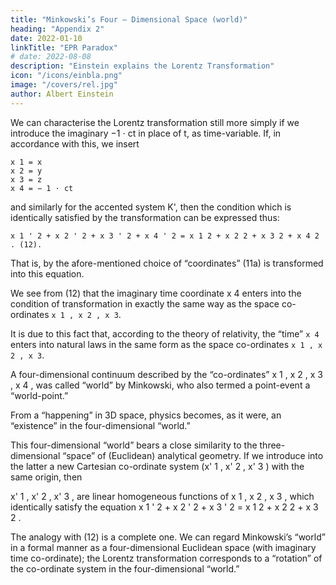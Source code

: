 ```yaml
---
title: "Minkowski’s Four — Dimensional Space (world)"
heading: "Appendix 2"
date: 2022-01-10
linkTitle: "EPR Paradox"
# date: 2022-08-08
description: "Einstein explains the Lorentz Transformation"
icon: "/icons/einbla.png"
image: "/covers/rel.jpg"
author: Albert Einstein
---
```



We can characterise the Lorentz transformation still more simply if we introduce the imaginary −1 ⋅ ct in place of t, as time-variable. If, in accordance with this, we insert

```
x 1 = x
x 2 = y
x 3 = z
x 4 = − 1 ⋅ ct
```

and similarly for the accented system K', then the condition which is identically satisfied by the transformation can be expressed thus:

```
x 1 ' 2 + x 2 ' 2 + x 3 ' 2 + x 4 ' 2 = x 1 2 + x 2 2 + x 3 2 + x 4 2 . (12).
```

That is, by the afore-mentioned choice of “coordinates” (11a) is transformed into this equation.

We see from (12) that the imaginary time coordinate x 4 enters into the condition of transformation in exactly the same way as the space co-ordinates `x 1 , x 2 , x 3`. 

It is due to this fact that, according to the theory of relativity, the “time” `x 4` enters into natural laws in the same form as the space co-ordinates `x 1 , x 2 , x 3`.

A four-dimensional continuum described by the “co-ordinates” x 1 , x 2 , x 3 , x 4 , was called “world” by Minkowski, who also termed a point-event a “world-point.” 

From a “happening” in 3D space, physics becomes, as it were,  an “existence” in the four-dimensional “world.”

This four-dimensional “world” bears a close similarity to the three-dimensional “space” of (Euclidean) analytical geometry. If we introduce into the latter a new Cartesian co-ordinate system (x' 1 , x' 2 , x' 3 ) with the same origin, then


x' 1 , x' 2 , x' 3 , are linear homogeneous functions of
x 1 , x 2 , x 3 , which identically satisfy the equation
x 1 ' 2 + x 2 ' 2 + x 3 ' 2 = x 1 2 + x 2 2 + x 3 2 .

The analogy with (12) is a complete one. We can regard Minkowski’s “world” in a formal manner as a four-dimensional Euclidean space (with imaginary time co-ordinate); the Lorentz transformation corresponds to a “rotation” of the co-ordinate system in the four-dimensional “world.”
